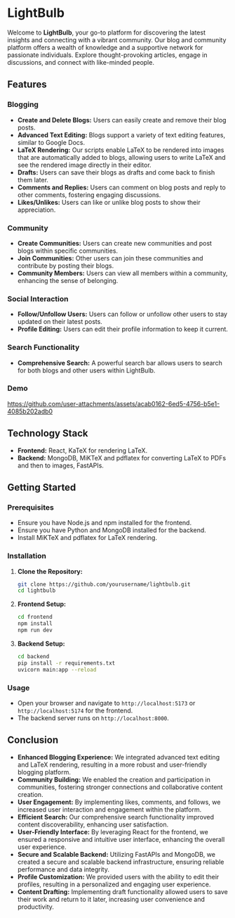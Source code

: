# LightBulb

Welcome to **LightBulb**, your go-to platform for discovering the latest insights and connecting with a vibrant community. Our blog and community platform offers a wealth of knowledge and a supportive network for passionate individuals. Explore thought-provoking articles, engage in discussions, and connect with like-minded people.

## Features

### Blogging
- **Create and Delete Blogs:** Users can easily create and remove their blog posts.
- **Advanced Text Editing:** Blogs support a variety of text editing features, similar to Google Docs.
- **LaTeX Rendering:** Our scripts enable LaTeX to be rendered into images that are automatically added to blogs, allowing users to write LaTeX and see the rendered image directly in their editor.
- **Drafts:** Users can save their blogs as drafts and come back to finish them later.
- **Comments and Replies:** Users can comment on blog posts and reply to other comments, fostering engaging discussions.
- **Likes/Unlikes:** Users can like or unlike blog posts to show their appreciation.

### Community
- **Create Communities:** Users can create new communities and post blogs within specific communities.
- **Join Communities:** Other users can join these communities and contribute by posting their blogs.
- **Community Members:** Users can view all members within a community, enhancing the sense of belonging.

### Social Interaction
- **Follow/Unfollow Users:** Users can follow or unfollow other users to stay updated on their latest posts.
- **Profile Editing:** Users can edit their profile information to keep it current.

### Search Functionality
- **Comprehensive Search:** A powerful search bar allows users to search for both blogs and other users within LightBulb.

### Demo
https://github.com/user-attachments/assets/acab0162-6ed5-4756-b5e1-4085b202adb0

## Technology Stack
- **Frontend:** React, KaTeX for rendering LaTeX.
- **Backend:** MongoDB, MiKTeX and pdflatex for converting LaTeX to PDFs and then to images, FastAPIs.

## Getting Started

### Prerequisites
- Ensure you have Node.js and npm installed for the frontend.
- Ensure you have Python and MongoDB installed for the backend.
- Install MiKTeX and pdflatex for LaTeX rendering.

### Installation

1. **Clone the Repository:**
   ```sh
   git clone https://github.com/yourusername/lightbulb.git
   cd lightbulb
   ```

2. **Frontend Setup:**
   ```sh
   cd frontend
   npm install
   npm run dev
   ```

3. **Backend Setup:**
   ```sh
   cd backend
   pip install -r requirements.txt
   uvicorn main:app --reload
   ```

### Usage
- Open your browser and navigate to `http://localhost:5173` or `http://localhost:5174` for the frontend.
- The backend server runs on `http://localhost:8000`.

## Conclusion

- **Enhanced Blogging Experience:** We integrated advanced text editing and LaTeX rendering, resulting in a more robust and user-friendly blogging platform.
- **Community Building:** We enabled the creation and participation in communities, fostering stronger connections and collaborative content creation.
- **User Engagement:** By implementing likes, comments, and follows, we increased user interaction and engagement within the platform.
- **Efficient Search:** Our comprehensive search functionality improved content discoverability, enhancing user satisfaction.
- **User-Friendly Interface:** By leveraging React for the frontend, we ensured a responsive and intuitive user interface, enhancing the overall user experience.
- **Secure and Scalable Backend:** Utilizing FastAPIs and MongoDB, we created a secure and scalable backend infrastructure, ensuring reliable performance and data integrity.
- **Profile Customization:** We provided users with the ability to edit their profiles, resulting in a personalized and engaging user experience.
- **Content Drafting:** Implementing draft functionality allowed users to save their work and return to it later, increasing user convenience and productivity.
